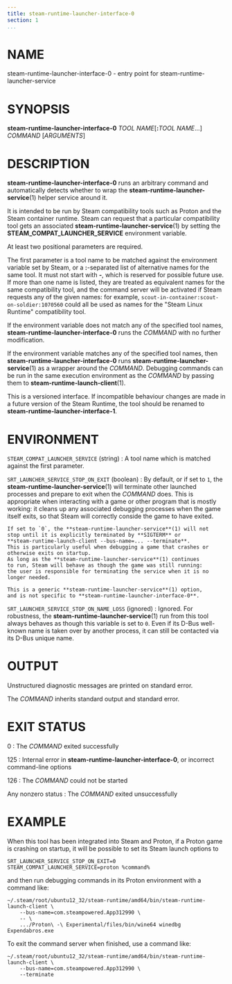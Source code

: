 ```yaml
---
title: steam-runtime-launcher-interface-0
section: 1
...
```


<!-- This document:
Copyright © 2020-2022 Collabora Ltd.
SPDX-License-Identifier: MIT
-->

# NAME

steam-runtime-launcher-interface-0 - entry point for steam-runtime-launcher-service

# SYNOPSIS

**steam-runtime-launcher-interface-0**
*TOOL NAME*[**:**_TOOL NAME_...]
*COMMAND* [*ARGUMENTS*]

# DESCRIPTION

**steam-runtime-launcher-interface-0** runs an arbitrary command and
automatically detects whether to wrap the
**steam-runtime-launcher-service**(1) helper service around it.

It is intended to be run by Steam compatibility tools such as Proton
and the Steam container runtime.
Steam can request that a particular compatibility tool gets an associated
**steam-runtime-launcher-service**(1) by setting the
**STEAM_COMPAT_LAUNCHER_SERVICE** environment variable.

At least two positional parameters are required.

The first parameter is a tool name to be matched against the environment
variable set by Steam, or a **:**-separated list of alternative names
for the same tool.
It must not start with **-**, which is reserved for possible future use.
If more than one name is listed, they are treated as equivalent names for
the same compatibility tool, and the command server will be activated
if Steam requests any of the given names: for example,
`scout-in-container:scout-on-soldier:1070560` could all be used as names
for the "Steam Linux Runtime" compatibility tool.

If the environment variable does not match any of the specified tool
names, **steam-runtime-launcher-interface-0** runs the *COMMAND*
with no further modification.

If the environment variable matches any of the specified tool names,
then **steam-runtime-launcher-interface-0** runs
**steam-runtime-launcher-service**(1) as a wrapper around the *COMMAND*.
Debugging commands can be run in the same execution environment
as the *COMMAND* by passing them to **steam-runtime-launch-client**(1).

This is a versioned interface.
If incompatible behaviour changes are made in a future
version of the Steam Runtime, the tool should be renamed to
**steam-runtime-launcher-interface-1**.

# ENVIRONMENT

`STEAM_COMPAT_LAUNCHER_SERVICE` (string)
:   A tool name which is matched against the first parameter.

`SRT_LAUNCHER_SERVICE_STOP_ON_EXIT` (boolean)
:   By default, or if set to `1`, the **steam-runtime-launcher-service**(1)
    will terminate other launched processes and prepare to exit when
    the *COMMAND* does.
    This is appropriate when interacting with a game or other program
    that is mostly working: it cleans up any associated debugging
    processes when the game itself exits, so that Steam will correctly
    conside the game to have exited.

    If set to `0`, the **steam-runtime-launcher-service**(1) will not
    stop until it is explicitly terminated by **SIGTERM** or
    **steam-runtime-launch-client --bus-name=... --terminate**.
    This is particularly useful when debugging a game that crashes or
    otherwise exits on startup.
    As long as the **steam-runtime-launcher-service**(1) continues
    to run, Steam will behave as though the game was still running:
    the user is responsible for terminating the service when it is no
    longer needed.

    This is a generic **steam-runtime-launcher-service**(1) option,
    and is not specific to **steam-runtime-launcher-interface-0**.

`SRT_LAUNCHER_SERVICE_STOP_ON_NAME_LOSS` (ignored)
:   Ignored.
    For robustness, the **steam-runtime-launcher-service**(1) run from
    this tool always behaves as though this variable is set to `0`.
    Even if its D-Bus well-known name is taken over by another process,
    it can still be contacted via its D-Bus unique name.

# OUTPUT

Unstructured diagnostic messages are printed on standard error.

The *COMMAND* inherits standard output and standard error.

# EXIT STATUS

0
:   The *COMMAND* exited successfully

125
:   Internal error in **steam-runtime-launcher-interface-0**,
    or incorrect command-line options

126
:   The *COMMAND* could not be started

Any nonzero status
:   The *COMMAND* exited unsuccessfully

# EXAMPLE

When this tool has been integrated into Steam and Proton, if a Proton
game is crashing on startup, it will be possible to set its Steam
launch options to

    SRT_LAUNCHER_SERVICE_STOP_ON_EXIT=0 STEAM_COMPAT_LAUNCHER_SERVICE=proton %command%

and then run debugging commands in its Proton environment with a command
like:

    ~/.steam/root/ubuntu12_32/steam-runtime/amd64/bin/steam-runtime-launch-client \
        --bus-name=com.steampowered.App312990 \
        -- \
        .../Proton\ -\ Experimental/files/bin/wine64 winedbg Expendabros.exe

To exit the command server when finished, use a command like:

    ~/.steam/root/ubuntu12_32/steam-runtime/amd64/bin/steam-runtime-launch-client \
        --bus-name=com.steampowered.App312990 \
        --terminate

<!-- vim:set sw=4 sts=4 et: -->
